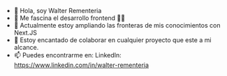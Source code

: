 - 👋 Hola, soy Walter Rementeria
- 👀 Me fascina el desarrollo frontend 👨‍💻 
- 🌱 Actualmente estoy ampliando las fronteras de mis conocimientos con Next.JS
- 💞️ Estoy encantado de colaborar en cualquier proyecto que este a mi alcance.
- 📫 Puedes encontrarme en:
   LinkedIn: https://www.linkedin.com/in/walter-rementeria

<!---
Rementeria03/Rementeria03 is a ✨ special ✨ repository because its `README.md` (this file) appears on your GitHub profile.
You can click the Preview link to take a look at your changes.
--->
